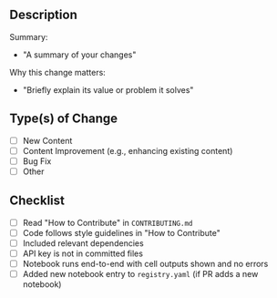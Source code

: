 ## Description
Summary:
- "A summary of your changes"

Why this change matters:
- "Briefly explain its value or problem it solves"

## Type(s) of Change
- [ ] New Content
- [ ] Content Improvement (e.g., enhancing existing content)
- [ ] Bug Fix
- [ ] Other

## Checklist
- [ ] Read "How to Contribute" in `CONTRIBUTING.md`
- [ ] Code follows style guidelines in "How to Contribute"
- [ ] Included relevant dependencies
- [ ] API key is not in committed files
- [ ] Notebook runs end-to-end with cell outputs shown and no errors
- [ ] Added new notebook entry to `registry.yaml` (if PR adds a new notebook)
